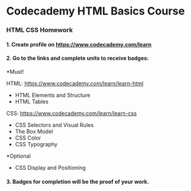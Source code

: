 # Codecademy HTML Basics Course

### HTML CSS Homework

#### 1. Create profile on https://www.codecademy.com/learn
#### 2. Go to the links and complete units to receive badges:

*Must!

HTML: https://www.codecademy.com/learn/learn-html
  - HTML Elements and Structure
  - HTML Tables

CSS: https://www.codecademy.com/learn/learn-css
  - CSS Selectors and Visual Rules
  - The Box Model
  - CSS Color
  - CSS Typography
  
*Optional
  - CSS Display and Positioning

#### 3. Badges for completion will be the proof of your work.


